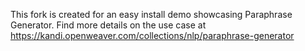 This fork is created for an easy install demo showcasing Paraphrase Generator. Find more details on the use case at https://kandi.openweaver.com/collections/nlp/paraphrase-generator

